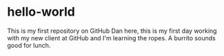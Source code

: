 # hello-world
This is my first repository on GitHub
Dan here, this is my first day working with my new client at GitHub and I'm learning the ropes. 
A burrito sounds good for lunch. 
